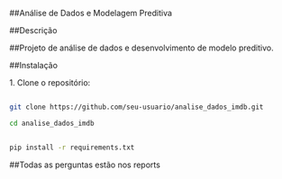 \##Análise de Dados e Modelagem Preditiva



##Descrição

##Projeto de análise de dados e desenvolvimento de modelo preditivo.



##Instalação



1\. Clone o repositório:

```bash

git clone https://github.com/seu-usuario/analise_dados_imdb.git

cd analise_dados_imdb


pip install -r requirements.txt


```

##Todas as perguntas estão nos reports
